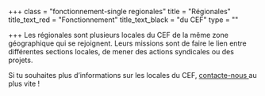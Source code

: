 +++
class = "fonctionnement-single regionales"
title = "Régionales"
title_text_red = "Fonctionnement"
title_text_black = "du CEF"
type = ""

+++
Les régionales sont plusieurs locales du CEF de la même zone géographique qui se rejoignent. Leurs missions sont de faire le lien entre différentes sections locales, de mener des actions syndicales ou des projets.

Si tu souhaites plus d’informations sur les locales du CEF, [contacte-nous ](/contact/)au plus vite ! 